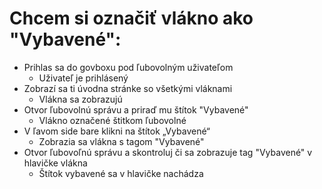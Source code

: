 # Chcem si označiť vlákno ako "Vybavené":
- Prihlas sa do govboxu pod ľubovolným uživateľom
  - Uživateľ je prihlásený
- Zobrazí sa ti úvodna stránke so všetkými vláknami
  - Vlákna sa zobrazujú
- Otvor ľubovolnú správu a priraď mu štítok "Vybavené"
  - Vlákno označené štitkom ľubovolné
- V ľavom side bare klikni na štítok „Vybavené“
  - Zobrazia sa vlákna s tagom "Vybavené"
- Otvor ľubovoľnú správu a skontroluj či sa zobrazuje tag "Vybavené" v hlavičke vlákna
  - Štítok vybavené sa v hlavičke nachádza

